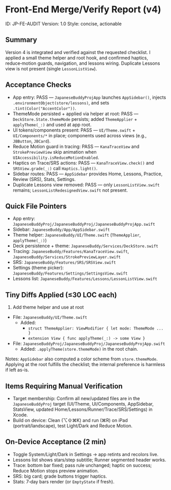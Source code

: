 # Front-End Merge/Verify Report (v4)

ID: JP-FE-AUDIT
Version: 1.0
Style: concise, actionable

## Summary
Version 4 is integrated and verified against the requested checklist. I applied a small theme helper and root hook, and confirmed haptics, reduce‑motion guards, navigation, and lessons wiring. Duplicate Lessons view is not present (single `LessonListView`).

## Acceptance Checks
- App entry: PASS — `JapaneseBuddyProjApp` launches `AppSidebar()`, injects `.environmentObject(store/lessons)`, and sets `.tint(Color("AccentColor"))`.
- ThemeMode persisted + applied via helper at root: PASS — `DeckStore.State.themeMode` persists; added `ThemeApplier` + `applyTheme(_:)` and used at app root.
- UI tokens/components present: PASS — `UI/Theme.swift` + `UI/Components/*` in place; components used across views (e.g., `JBButton`, `JBCard`).
- Reduce Motion guard in tracing: PASS — `KanaTraceView` and `StrokePreviewView` skip animation when `UIAccessibility.isReduceMotionEnabled`.
- Haptics on Trace/SRS actions: PASS — `KanaTraceView.check()` and `SRSView.grade(_:)` call `Haptics.light()`.
- Sidebar routes: PASS — `AppSidebar` provides Home, Lessons, Practice, Review (SRS), Stats, Settings.
- Duplicate Lessons view removed: PASS — only `LessonListView.swift` remains; `LessonListRedesignedView.swift` not present.

## Quick File Pointers
- App entry: `JapaneseBuddyProj/JapaneseBuddyProj/JapaneseBuddyProjApp.swift`
- Sidebar: `JapaneseBuddy/App/AppSidebar.swift`
- Theme helper: `JapaneseBuddy/UI/Theme.swift` (`ThemeApplier`, `applyTheme(_:)`)
- Deck persistence + theme: `JapaneseBuddy/Services/DeckStore.swift`
- Tracing: `JapaneseBuddy/Features/KanaTraceView.swift`, `JapaneseBuddy/Services/StrokePreviewLayer.swift`
- SRS: `JapaneseBuddy/Features/SRS/SRSView.swift`
- Settings (theme picker): `JapaneseBuddy/Features/Settings/SettingsView.swift`
- Lessons list: `JapaneseBuddy/Features/Lessons/LessonListView.swift`

## Tiny Diffs Applied (≤30 LOC each)
1) Add theme helper and use at root
- File: `JapaneseBuddy/UI/Theme.swift`
  - Added:
    - `struct ThemeApplier: ViewModifier { let mode: ThemeMode ... }`
    - `extension View { func applyTheme(_:) -> some View }`
- File: `JapaneseBuddyProj/JapaneseBuddyProj/JapaneseBuddyProjApp.swift`
  - Added: `.applyTheme(store.themeMode)` in the root chain.

Notes: `AppSidebar` also computed a color scheme from `store.themeMode`. Applying at the root fulfills the checklist; the internal preference is harmless if left as-is.

## Items Requiring Manual Verification
- Target membership: Confirm all new/updated files are in the `JapaneseBuddyProj` target (UI/Theme, UI/Components, AppSidebar, StatsView, updated Home/Lessons/Runner/Trace/SRS/Settings) in Xcode.
- Build on device: Clean (⌥⇧⌘K) and run (⌘R) on iPad (portrait/landscape), test Light/Dark and Reduce Motion.

## On-Device Acceptance (2 min)
- Toggle System/Light/Dark in Settings → app retints and recolors live.
- Lessons list shows stars/step subtitle; Runner segmented header works.
- Trace: bottom bar fixed; pass rule unchanged; haptic on success; Reduce Motion stops preview animation.
- SRS: big card; grade buttons trigger haptics.
- Stats: 7‑day bars render (or `EmptyState` if fresh).
